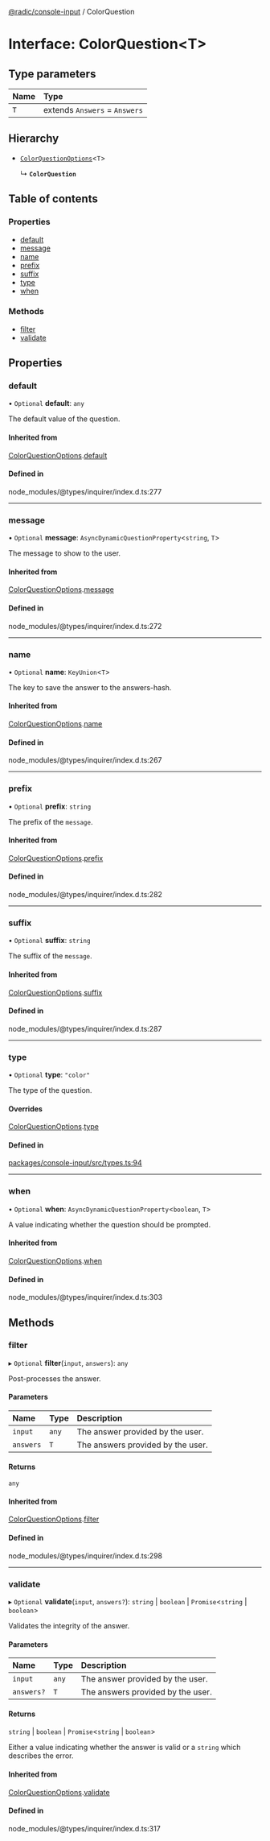 [@radic/console-input](../README.md) / ColorQuestion

# Interface: ColorQuestion<T\>

## Type parameters

| Name | Type |
| :------ | :------ |
| `T` | extends `Answers` = `Answers` |

## Hierarchy

- [`ColorQuestionOptions`](ColorQuestionOptions.md)<`T`\>

  ↳ **`ColorQuestion`**

## Table of contents

### Properties

- [default](ColorQuestion.md#default)
- [message](ColorQuestion.md#message)
- [name](ColorQuestion.md#name)
- [prefix](ColorQuestion.md#prefix)
- [suffix](ColorQuestion.md#suffix)
- [type](ColorQuestion.md#type)
- [when](ColorQuestion.md#when)

### Methods

- [filter](ColorQuestion.md#filter)
- [validate](ColorQuestion.md#validate)

## Properties

### default

• `Optional` **default**: `any`

The default value of the question.

#### Inherited from

[ColorQuestionOptions](ColorQuestionOptions.md).[default](ColorQuestionOptions.md#default)

#### Defined in

node_modules/@types/inquirer/index.d.ts:277

___

### message

• `Optional` **message**: `AsyncDynamicQuestionProperty`<`string`, `T`\>

The message to show to the user.

#### Inherited from

[ColorQuestionOptions](ColorQuestionOptions.md).[message](ColorQuestionOptions.md#message)

#### Defined in

node_modules/@types/inquirer/index.d.ts:272

___

### name

• `Optional` **name**: `KeyUnion`<`T`\>

The key to save the answer to the answers-hash.

#### Inherited from

[ColorQuestionOptions](ColorQuestionOptions.md).[name](ColorQuestionOptions.md#name)

#### Defined in

node_modules/@types/inquirer/index.d.ts:267

___

### prefix

• `Optional` **prefix**: `string`

The prefix of the `message`.

#### Inherited from

[ColorQuestionOptions](ColorQuestionOptions.md).[prefix](ColorQuestionOptions.md#prefix)

#### Defined in

node_modules/@types/inquirer/index.d.ts:282

___

### suffix

• `Optional` **suffix**: `string`

The suffix of the `message`.

#### Inherited from

[ColorQuestionOptions](ColorQuestionOptions.md).[suffix](ColorQuestionOptions.md#suffix)

#### Defined in

node_modules/@types/inquirer/index.d.ts:287

___

### type

• `Optional` **type**: ``"color"``

The type of the question.

#### Overrides

[ColorQuestionOptions](ColorQuestionOptions.md).[type](ColorQuestionOptions.md#type)

#### Defined in

[packages/console-input/src/types.ts:94](https://github.com/robinradic/npm-console/blob/10cb77f/packages/console-input/src/types.ts#L94)

___

### when

• `Optional` **when**: `AsyncDynamicQuestionProperty`<`boolean`, `T`\>

A value indicating whether the question should be prompted.

#### Inherited from

[ColorQuestionOptions](ColorQuestionOptions.md).[when](ColorQuestionOptions.md#when)

#### Defined in

node_modules/@types/inquirer/index.d.ts:303

## Methods

### filter

▸ `Optional` **filter**(`input`, `answers`): `any`

Post-processes the answer.

#### Parameters

| Name | Type | Description |
| :------ | :------ | :------ |
| `input` | `any` | The answer provided by the user. |
| `answers` | `T` | The answers provided by the user. |

#### Returns

`any`

#### Inherited from

[ColorQuestionOptions](ColorQuestionOptions.md).[filter](ColorQuestionOptions.md#filter)

#### Defined in

node_modules/@types/inquirer/index.d.ts:298

___

### validate

▸ `Optional` **validate**(`input`, `answers?`): `string` \| `boolean` \| `Promise`<`string` \| `boolean`\>

Validates the integrity of the answer.

#### Parameters

| Name | Type | Description |
| :------ | :------ | :------ |
| `input` | `any` | The answer provided by the user. |
| `answers?` | `T` | The answers provided by the user. |

#### Returns

`string` \| `boolean` \| `Promise`<`string` \| `boolean`\>

Either a value indicating whether the answer is valid or a `string` which describes the error.

#### Inherited from

[ColorQuestionOptions](ColorQuestionOptions.md).[validate](ColorQuestionOptions.md#validate)

#### Defined in

node_modules/@types/inquirer/index.d.ts:317
